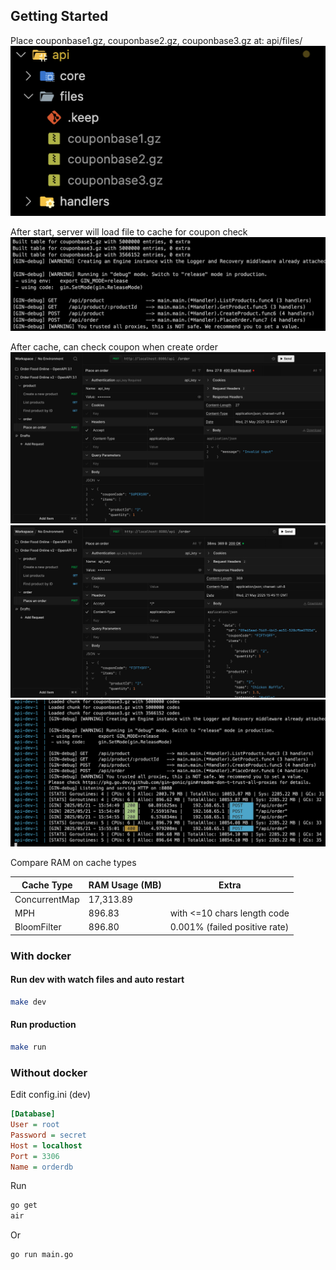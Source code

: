 ## Getting Started
Place couponbase1.gz, couponbase2.gz, couponbase3.gz at:
api/files/
![Place files](assets/files.png)

After start, server will load file to cache for coupon check
![Load done](assets/loaddone.png)

After cache, can check coupon when create order
![Load done](assets/order-openapi-01.png)
![Load done](assets/order-openapi-02.png)
![Load done](assets/docker-run.png)

Compare RAM on cache types

| Cache Type      | RAM Usage (MB) | Extra |
|-----------------|----------------|-------|
| ConcurrentMap   | 17,313.89      |       |
| MPH             | 896.83         | with <=10 chars length code   |
| BloomFilter     | 896.80         | 0.001% (failed positive rate) |

### With docker
#### Run dev with watch files and auto restart
```sh
make dev
```

#### Run production
```sh
make run
```

### Without docker
Edit config.ini (dev)
```ini
[Database]
User = root
Password = secret
Host = localhost
Port = 3306
Name = orderdb
```

Run
```sh
go get
air
```

Or
```sh
go run main.go
```